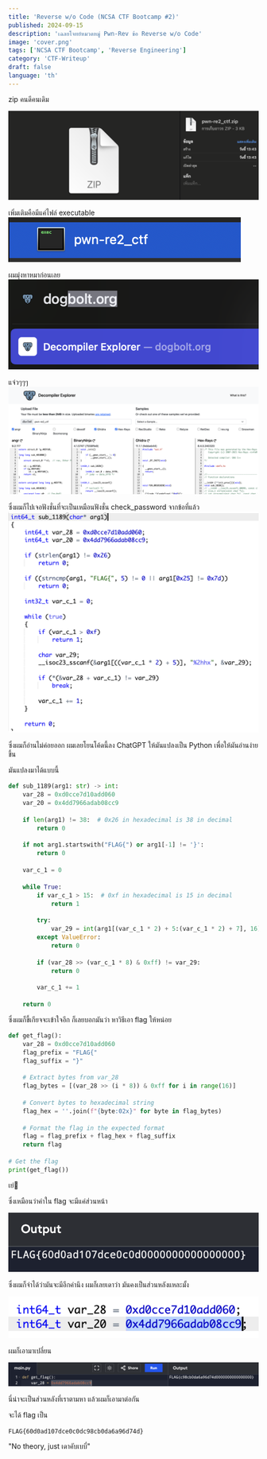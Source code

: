 ```yaml
---
title: 'Reverse w/o Code (NCSA CTF Bootcamp #2)'
published: 2024-09-15
description: 'เฉลยโจทย์หมวดหมู่ Pwn-Rev ข้อ Reverse w/o Code'
image: 'cover.png'
tags: ['NCSA CTF Bootcamp', 'Reverse Engineering']
category: 'CTF-Writeup'
draft: false 
language: 'th'
---
```


zip คนดีคนเดิม

![alt text](image.png)

เพิ่มเติมคือมีแค่ไฟล์ executable
![alt text](image-1.png)

ผมมุ่งหาหมาก่อนเลย
![alt text](image-2.png)

แจ๋วๆๆๆ
![alt text](image-3.png)

ซึ่งผมก็ไปเจอฟังชั่นที่จะเป็นเหมือนฟังชั่น check_password จากข้อที่แล้ว
![alt text](image-4.png)

ซึ่งผมก็อ่านไม่ค่อยออก ผมเลยโยนโค้ดนี้ลง ChatGPT ให้มันแปลงเป็น Python เพื่อให้มันอ่านง่ายขึ้น

มันแปลงมาได้แบบนี้

```python
def sub_1189(arg1: str) -> int:
    var_28 = 0xd0cce7d10add060
    var_20 = 0x4dd7966adab08cc9
    
    if len(arg1) != 38:  # 0x26 in hexadecimal is 38 in decimal
        return 0
    
    if not arg1.startswith("FLAG{") or arg1[-1] != '}':
        return 0
    
    var_c_1 = 0
    
    while True:
        if var_c_1 > 15:  # 0xf in hexadecimal is 15 in decimal
            return 1
        
        try:
            var_29 = int(arg1[(var_c_1 * 2) + 5:(var_c_1 * 2) + 7], 16)
        except ValueError:
            return 0
        
        if (var_28 >> (var_c_1 * 8) & 0xff) != var_29:
            return 0
        
        var_c_1 += 1

    return 0
```

ซึ่งผมก็ขี้เกียจจะเข้าใจอีก ก็เลยบอกมันว่า หาวิธีเอา flag ให้หน่อย

```python
def get_flag():
    var_28 = 0xd0cce7d10add060
    flag_prefix = "FLAG{"
    flag_suffix = "}"

    # Extract bytes from var_28
    flag_bytes = [(var_28 >> (i * 8)) & 0xff for i in range(16)]
    
    # Convert bytes to hexadecimal string
    flag_hex = ''.join(f"{byte:02x}" for byte in flag_bytes)
    
    # Format the flag in the expected format
    flag = flag_prefix + flag_hex + flag_suffix
    return flag

# Get the flag
print(get_flag())
```

เย่🥳

ซึ่งเหมือนว่าค่าใน flag จะมีแค่ส่วนหน้า

![alt text](image-5.png)

ซึ่งผมก็จำได้ว่ามันจะมีอีกค่านึง ผมก็เลยเดาว่า มันคงเป็นส่วนหลังแหละมั้ง

![alt text](image-6.png)

ผมก็เอามาเปลี่ยน

![alt text](image-7.png)

นี่น่าจะเป็นส่วนหลังที่เราตามหา แล้วผมก็เอามาต่อกัน

จะได้ flag เป็น

`FLAG{60d0ad107dce0c0dc98cb0da6a96d74d}`

"No theory, just เดาคับเบบี๋" 